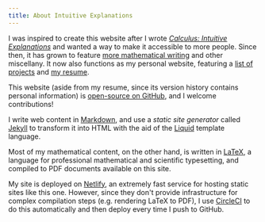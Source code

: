 ```yaml
---
title: About Intuitive Explanations
---
```


I was inspired to create this website after I wrote [*Calculus:
Intuitive Explanations*](/math/calculus-intuitive-explanations) and
wanted a way to make it accessible to more people. Since then, it has
grown to feature [more mathematical writing](/math) and other
miscellany. It now also functions as my personal website, featuring a
[list of projects](/about/projects) and [my
resume](/assets/Resume.pdf).

This website (aside from my resume, since its version history contains
personal information) is [open-source on
GitHub](https://github.com/raxod502/intuitive-explanations), and I
welcome contributions!

I write web content in
[Markdown](https://www.markdownguide.org/getting-started), and use a
*static site generator* called [Jekyll](https://jekyllrb.com/) to
transform it into HTML with the aid of the
[Liquid](https://shopify.github.io/liquid/) template language.

Most of my mathematical content, on the other hand, is written in
[LaTeX](https://www.latex-project.org/), a language for professional
mathematical and scientific typesetting, and compiled to PDF documents
available on this site.

My site is deployed on [Netlify](https://www.netlify.com/), an
extremely fast service for hosting static sites like this one.
However, since they don't provide infrastructure for complex
compilation steps (e.g. rendering LaTeX to PDF), I use
[CircleCI](https://circleci.com/) to do this automatically and then
deploy every time I push to GitHub.
